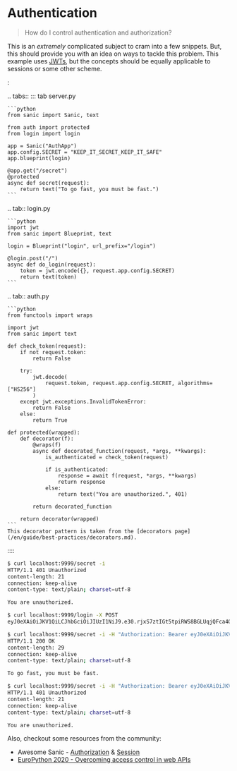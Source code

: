 # Authentication

> How do I control authentication and authorization?

This is an _extremely_ complicated subject to cram into a few snippets. But, this should provide you with an idea on ways to tackle this problem. This example uses [JWTs](https://jwt.io/), but the concepts should be equally applicable to sessions or some other scheme.

:

.. tabs:: ::: tab server.py

    ```python
    from sanic import Sanic, text

    from auth import protected
    from login import login

    app = Sanic("AuthApp")
    app.config.SECRET = "KEEP_IT_SECRET_KEEP_IT_SAFE"
    app.blueprint(login)

    @app.get("/secret")
    @protected
    async def secret(request):
        return text("To go fast, you must be fast.")
    ```



.. tab:: login.py

    ```python
    import jwt
    from sanic import Blueprint, text

    login = Blueprint("login", url_prefix="/login")

    @login.post("/")
    async def do_login(request):
        token = jwt.encode({}, request.app.config.SECRET)
        return text(token)
    ```



.. tab:: auth.py

    ```python
    from functools import wraps

    import jwt
    from sanic import text

    def check_token(request):
        if not request.token:
            return False

        try:
            jwt.decode(
                request.token, request.app.config.SECRET, algorithms=["HS256"]
            )
        except jwt.exceptions.InvalidTokenError:
            return False
        else:
            return True

    def protected(wrapped):
        def decorator(f):
            @wraps(f)
            async def decorated_function(request, *args, **kwargs):
                is_authenticated = check_token(request)

                if is_authenticated:
                    response = await f(request, *args, **kwargs)
                    return response
                else:
                    return text("You are unauthorized.", 401)

            return decorated_function

        return decorator(wrapped)
    ```
    This decorator pattern is taken from the [decorators page](/en/guide/best-practices/decorators.md).

::::

```bash
$ curl localhost:9999/secret -i
HTTP/1.1 401 Unauthorized
content-length: 21
connection: keep-alive
content-type: text/plain; charset=utf-8

You are unauthorized.

$ curl localhost:9999/login -X POST                                                                                                                                                                               7 ↵
eyJ0eXAiOiJKV1QiLCJhbGciOiJIUzI1NiJ9.e30.rjxS7ztIGt5tpiRWS8BGLUqjQFca4QOetHcZTi061DE

$ curl localhost:9999/secret -i -H "Authorization: Bearer eyJ0eXAiOiJKV1QiLCJhbGciOiJIUzI1NiJ9.e30.rjxS7ztIGt5tpiRWS8BGLUqjQFca4QOetHcZTi061DE"
HTTP/1.1 200 OK
content-length: 29
connection: keep-alive
content-type: text/plain; charset=utf-8

To go fast, you must be fast.

$ curl localhost:9999/secret -i -H "Authorization: Bearer eyJ0eXAiOiJKV1QiLCJhbGciOiJIUzI1NiJ9.e30.BAD"                                        
HTTP/1.1 401 Unauthorized
content-length: 21
connection: keep-alive
content-type: text/plain; charset=utf-8

You are unauthorized.
```

Also, checkout some resources from the community:

- Awesome Sanic - [Authorization](https://github.com/mekicha/awesome-sanic/blob/master/README.md#authentication) & [Session](https://github.com/mekicha/awesome-sanic/blob/master/README.md#session)
- [EuroPython 2020 - Overcoming access control in web APIs](https://www.youtube.com/watch?v=Uqgoj43ky6A)

